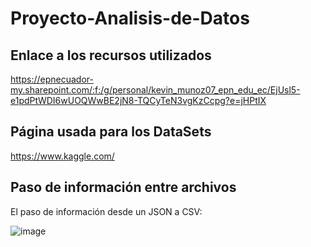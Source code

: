 # Proyecto-Analisis-de-Datos

## Enlace a los recursos utilizados

https://epnecuador-my.sharepoint.com/:f:/g/personal/kevin_munoz07_epn_edu_ec/EjUsl5-e1pdPtWDI6wUOQWwBE2jN8-TQCyTeN3vgKzCcpg?e=jHPtIX

## Página usada para los DataSets

https://www.kaggle.com/

## Paso de información entre archivos

El paso de información desde un JSON a CSV:

![image](https://github.com/user-attachments/assets/8fc84cf3-e87e-4f3b-bbc5-b741cd6abc90)




